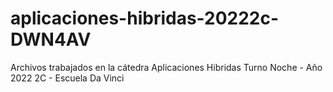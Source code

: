 # aplicaciones-hibridas-20222c-DWN4AV
Archivos trabajados en la cátedra Aplicaciones Hibridas Turno Noche - Año 2022 2C - Escuela Da Vinci
